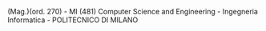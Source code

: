 (Mag.)(ord. 270) - MI (481) Computer Science and Engineering - Ingegneria Informatica - POLITECNICO DI MILANO
